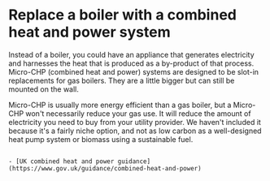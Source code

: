 # Replace a boiler with a combined heat and power system

Instead of a boiler, you could have an appliance that generates electricity and harnesses the heat that is produced as a by-product of that process.  Micro-CHP (combined heat and power) systems are designed to be slot-in replacements for gas boilers.  They are a little bigger but can still be mounted on the wall.

Micro-CHP is usually more energy efficient than a gas boiler, but a Micro-CHP won't necessarily reduce your gas use.  It will reduce the amount of electricity you need to buy from your utility provider.  We haven't included it because it's a fairly niche option, and not as low carbon as a well-designed heat pump system or biomass using a sustainable fuel. 

```{admonition} More information

- [UK combined heat and power guidance](https://www.gov.uk/guidance/combined-heat-and-power)

```

